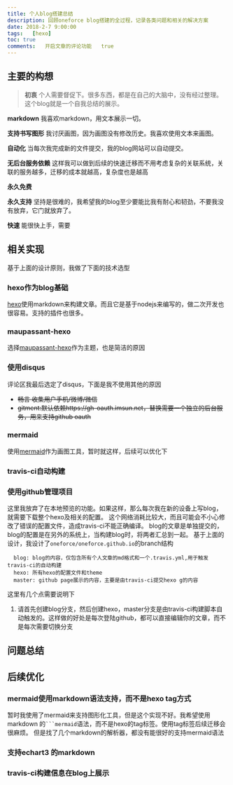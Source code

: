 ```yaml
---
title: 个人blog搭建总结
description: 回顾oneforce blog搭建的全过程，记录各类问题和相关的解决方案
date: 2018-2-7 9:00:00
tags:	[hexo]
toc: true
comments:	开启文章的评论功能	true
---
```


## 主要的构想

> **初衷** 个人需要督促下。很多东西，都是在自己的大脑中，没有经过整理。这个blog就是一个自我总结的展示。

**markdown** 我喜欢markdown，用文本展示一切。

**支持书写图形** 我讨厌画图，因为画图没有修改历史。我喜欢使用文本来画图。

**自动化** 当每次我完成新的文件提交，我的blog网站可以自动提交。

**无后台服务依赖** 这样我可以做到后续的快速迁移而不用考虑复杂的关联系统，关联的服务越多，迁移的成本就越高，复杂度也是越高

**永久免费**

**永久支持** 坚持是很难的，我希望我的blog至少要能比我有耐心和韧劲，不要我没有放弃，它门就放弃了。

**快速** 能很快上手，需要

## 相关实现

基于上面的设计原则，我做了下面的技术选型

### hexo作为blog基础

[hexo](https://hexo.io/)使用markdown来构建文章。而且它是基于nodejs来编写的，做二次开发也很容易。支持的插件也很多。

### maupassant-hexo

选择[maupassant-hexo](https://github.com/tufu9441/maupassant-hexo)作为主题，也是简洁的原因

### 使用disqus

评论区我最后选定了disqus，下面是我不使用其他的原因 

* ~~畅言 收集用户手机/微博/微信~~
* ~~gitment:默认依赖https://gh-oauth.imsun.net，替换需要一个独立的后台服务，用来支持github oauth~~

### mermaid

使用[mermaid](./_posts/mermaid使用说明.md)作为画图工具，暂时就这样，后续可以优化下

### travis-ci自动构建

### 使用github管理项目

这里我放弃了在本地预览的功能。如果这样，那么每次我在新的设备上写blog，就需要下载整个hexo及相关的配置。
这个网络消耗比较大，而且可能会不小心修改了错误的配置文件，造成travis-ci不能正确编译。
blog的文章是单独提交的，blog的配置是在另外的系统上，当构建blog时，将两者汇总到一起。
基于上面的设计，我设计了`oneforce/oneforce.github.io`的branch结构

```
  blog: blog的内容，仅包含所有个人文章的md格式和一个.travis.yml,用于触发travis-ci的自动构建
  hexo: 所有hexo的配置文件和theme
  master: github page展示的内容，主要是由travis-ci提交hexo g的内容
```

这里有几个点需要说明下

1. 请首先创建blog分支，然后创建hexo，master分支是由travis-ci构建脚本自动触发的。这样做的好处是每次登陆github，都可以直接编辑你的文章，而不是每次需要切换分支

## 问题总结

## 后续优化

### mermaid使用markdown语法支持，而不是hexo tag方式
暂时我使用了mermaid来支持图形化工具，但是这个实现不好。我希望使用markdown 的` ```mermaid `语法，而不是hexo的tag标签。使用tag标签后续迁移会很麻烦。
但是找了几个markdown的解析器，都没有能很好的支持mermaid语法

### 支持echart3 的markdown

### travis-ci构建信息在blog上展示

